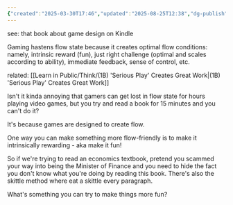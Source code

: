 ```yaml
---
{"created":"2025-03-30T17:46","updated":"2025-08-25T12:38","dg-publish":true,"dg-permalink":"think/1b2a","dg-path":"Think/(1B2A) Copy Gamers to Reach Flow State.md","permalink":"/think/1b2a/","dgPassFrontmatter":true,"noteIcon":"1"}
---
```




<div class="transclusion internal-embed is-loaded"><div class="markdown-embed">




see: that book about game design on Kindle 

Gaming hastens flow state because it creates optimal flow conditions: namely, intrinsic reward (fun), just right challenge (optimal and scales according to ability), immediate feedback, sense of control, etc. 

related: 
[[Learn in Public/Think/(1B) 'Serious Play' Creates Great Work\|(1B) 'Serious Play' Creates Great Work]]

</div></div>


Isn't it kinda annoying that gamers can get lost in flow state for hours playing video games, but you try and read a book for 15 minutes and you can't do it? 

It's because games are designed to create flow. 

One way you can make something more flow-friendly is to make it intrinsically rewarding - aka make it fun! 

So if we're trying to read an economics textbook, pretend you scammed your way into being the Minister of Finance and you need to hide the fact you don't know what you're doing by reading this book. There's also the skittle method where eat a skittle every paragraph. 

What's something you can try to make things more fun?
